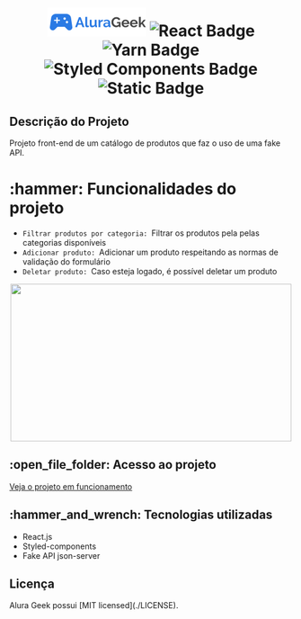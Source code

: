 <h1 align="center">
  <img src=src\assets\logo.png>

<img alt="React Badge" src="https://img.shields.io/badge/react-v18.2.0-%2361DAFB?logo=react&link=https%3A%2F%2Fgithub.com%2Ffacebook%2Freact%2Fblob%2Fmain%2FCHANGELOG.md%231820-june-14-2022">
<img alt="Yarn Badge" src="https://img.shields.io/badge/yarn-v1.22.19-%232C8EBB?logo=yarn&link=https%3A%2F%2Fclassic.yarnpkg.com%2Flang%2Fen%2F"> <img alt="Styled Components Badge" src="https://img.shields.io/badge/styled_components-v6.0.0--rc.3-%23DB7093?logo=styledcomponents&link=https%3A%2F%2Fstyled-components.com%2Freleases"> <img alt="Static Badge" src="https://img.shields.io/badge/license-MIT-red">

<h2>Descrição do Projeto</h2>
<p>Projeto front-end de um catálogo de produtos que faz o uso de uma fake API.
</p>

<h1>:hammer: Funcionalidades do projeto</h1>
 <ul> 
 <li><code>Filtrar produtos por categoria: </code>Filtrar os produtos pela pelas categorias disponíveis</li>
 <li><code>Adicionar produto: </code>Adicionar um produto respeitando as normas de validação do formulário</li>
 <li><code>Deletar produto: </code>Caso esteja logado, é possível deletar um produto</li>
 

 </ul>

<img src="https://i.imgur.com/mfOiRsN.gif" width="500" height="280" style="display: block; margin-left: auto; margin-right: auto;" />

<h2>:open_file_folder: Acesso ao projeto</h2>
<a href="https://matheus1629.github.io/alura-challenge-front-end-5edicao/">Veja o projeto em funcionamento</a>


<h2>:hammer_and_wrench: Tecnologias utilizadas</h2>
<ul>
    <li>React.js</li>
    <li>Styled-components</li>
    <li>Fake API json-server</li>
</ul>

<h2>Licença</h2>
<p>Alura Geek possui [MIT licensed](./LICENSE).</p>




